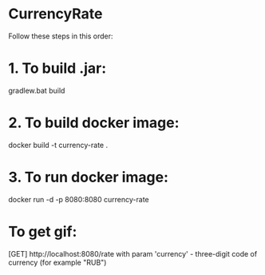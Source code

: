 # CurrencyRate
Follow these steps in this order:

# 1. To build .jar: 
gradlew.bat build

# 2. To build docker image:
docker build -t currency-rate .

# 3. To run docker image:
docker run -d -p 8080:8080 currency-rate

# To get gif:
[GET] http://localhost:8080/rate with param 'currency' - three-digit code of currency (for example "RUB")
